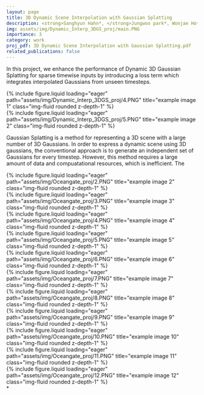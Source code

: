 ```yaml
---
layout: page
title: 3D Dynamic Scene Interpolation with Gaussian Splatting
description: <strong>Sanghyun Hahn*, </strong>Jungwoo park*, Wonjae Ho*
img: assets/img/Dynamic_Interp_3DGS_proj/main.PNG
importance: 3
category: work
proj_pdf: 3D Dynamic Scene Interpolation with Gaussian Splatting.pdf
related_publications: false
---
```


In this project, we enhance the performance of Dynamic 3D Gaussian Splatting for sparse timewise inputs by introducing a loss term which integrates interpolated Gaussians from unseen timesteps.

<div class="row">
    <div class="col-sm mt-3 mt-md-0">
        {% include figure.liquid loading="eager" path="assets/img/Dynamic_Interp_3DGS_proj/4.PNG" title="example image 1" class="img-fluid rounded z-depth-1" %}
    </div>
    <div class="col-sm mt-3 mt-md-0">
        {% include figure.liquid loading="eager" path="assets/img/Dynamic_Interp_3DGS_proj/5.PNG" title="example image 2" class="img-fluid rounded z-depth-1" %}
    </div>
</div>

Gaussian Splatting is a method for representing a 3D scene with a large number of 3D Gaussians. 
In order to express a dynamic scene using 3D gaussians, the conventional approach is to generate an independent set of Gaussians for every timestep. 
However, this method requires a large amount of data and compuatational resources, which is inefficient. 
The 

<div class="row">
    <div class="col-sm mt-3 mt-md-0">
        {% include figure.liquid loading="eager" path="assets/img/Oceangate_proj/2.PNG" title="example image 2" class="img-fluid rounded z-depth-1" %}
    </div>
</div>

<div class="row">
    <div class="col-sm mt-3 mt-md-0">
        {% include figure.liquid loading="eager" path="assets/img/Oceangate_proj/3.PNG" title="example image 3" class="img-fluid rounded z-depth-1" %}
    </div>
</div>

<div class="row">
    <div class="col-sm mt-3 mt-md-0">
        {% include figure.liquid loading="eager" path="assets/img/Oceangate_proj/4.PNG" title="example image 4" class="img-fluid rounded z-depth-1" %}
    </div>
</div>

<div class="row">
    <div class="col-sm mt-3 mt-md-0">
        {% include figure.liquid loading="eager" path="assets/img/Oceangate_proj/5.PNG" title="example image 5" class="img-fluid rounded z-depth-1" %}
    </div>
</div>

<div class="row">
    <div class="col-sm mt-3 mt-md-0">
        {% include figure.liquid loading="eager" path="assets/img/Oceangate_proj/6.PNG" title="example image 6" class="img-fluid rounded z-depth-1" %}
    </div>
</div>

<div class="row">
    <div class="col-sm mt-3 mt-md-0">
        {% include figure.liquid loading="eager" path="assets/img/Oceangate_proj/7.PNG" title="example image 7" class="img-fluid rounded z-depth-1" %}
    </div>
</div>

<div class="row">
    <div class="col-sm mt-3 mt-md-0">
        {% include figure.liquid loading="eager" path="assets/img/Oceangate_proj/8.PNG" title="example image 8" class="img-fluid rounded z-depth-1" %}
    </div>
</div>

<div class="row">
    <div class="col-sm mt-3 mt-md-0">
        {% include figure.liquid loading="eager" path="assets/img/Oceangate_proj/9.PNG" title="example image 9" class="img-fluid rounded z-depth-1" %}
    </div>
</div>

<div class="row">
    <div class="col-sm mt-3 mt-md-0">
        {% include figure.liquid loading="eager" path="assets/img/Oceangate_proj/10.PNG" title="example image 10" class="img-fluid rounded z-depth-1" %}
    </div>
</div>

<div class="row">
    <div class="col-sm mt-3 mt-md-0">
        {% include figure.liquid loading="eager" path="assets/img/Oceangate_proj/11.PNG" title="example image 11" class="img-fluid rounded z-depth-1" %}
    </div>
</div>

<div class="row">
    <div class="col-sm mt-3 mt-md-0">
        {% include figure.liquid loading="eager" path="assets/img/Oceangate_proj/12.PNG" title="example image 12" class="img-fluid rounded z-depth-1" %}
    </div>
</div>
*